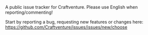 A public issue tracker for Craftventure. Please use English when reporting/commenting!

Start by reporting a bug, requesting new features or changes here:
https://github.com/Craftventure/issues/issues/new/choose
